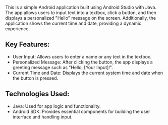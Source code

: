 This is a simple Android application built using Android Studio with Java. The app allows users to input text into a textbox, click a button, and then displays a personalized "Hello" message on the screen. Additionally, the application shows the current time and date, providing a dynamic experience.

## Key Features: 

+ User Input: Allows users to enter a name or any text in the textbox.
+ Personalized Message: After clicking the button, the app displays a greeting message such as "Hello, [Your Input]!".
+ Current Time and Date: Displays the current system time and date when the button is pressed.

## Technologies Used:
+ Java: Used for app logic and functionality.
+ Android SDK: Provides essential components for building the user interface and handling input.

